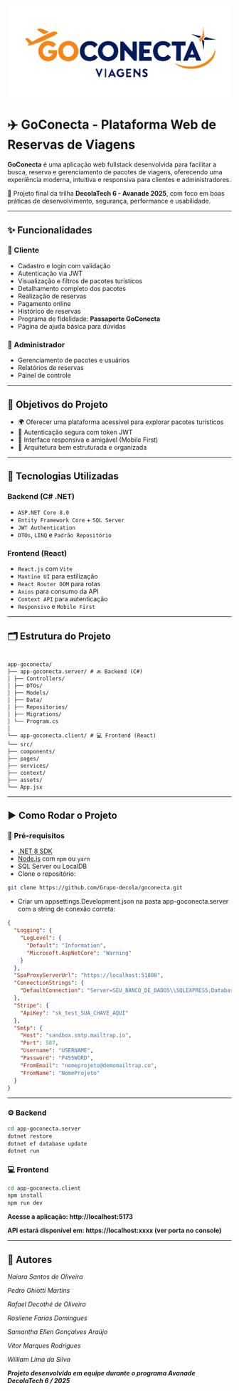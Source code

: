 <div>
<div align="center">
<img src="app-goconecta/app-goconecta.client/src/assets/img/logo-goconecta-lg.png" horizontal-align="center" width="600" alt="Logo GoConecta">
</div>

# ✈️ GoConecta - Plataforma Web de Reservas de Viagens

**GoConecta** é uma aplicação web fullstack desenvolvida para facilitar a busca, reserva e gerenciamento de pacotes de viagens, oferecendo uma experiência moderna, intuitiva e responsiva para clientes e administradores.

🔧 Projeto final da trilha **DecolaTech 6 - Avanade 2025**, com foco em boas práticas de desenvolvimento, segurança, performance e usabilidade.

---

## ✨ Funcionalidades

### 👤 Cliente

- Cadastro e login com validação
- Autenticação via JWT
- Visualização e filtros de pacotes turísticos
- Detalhamento completo dos pacotes
- Realização de reservas
- Pagamento online
- Histórico de reservas
- Programa de fidelidade: **Passaporte GoConecta**
- Página de ajuda básica para dúvidas

### 🔐 Administrador

- Gerenciamento de pacotes e usuários
- Relatórios de reservas
- Painel de controle

---

## 🎯 Objetivos do Projeto

- 🌍 Oferecer uma plataforma acessível para explorar pacotes turísticos
- 🔐 Autenticação segura com token JWT
- 📱 Interface responsiva e amigável (Mobile First)
- 🧱 Arquitetura bem estruturada e organizada

---

## 🚀 Tecnologias Utilizadas

### Backend (C# .NET)

- `ASP.NET Core 8.0`
- `Entity Framework Core` + `SQL Server`
- `JWT Authentication`
- `DTOs`, `LINQ` e `Padrão Repositório`

### Frontend (React)

- `React.js` com `Vite`
- `Mantine UI` para estilização
- `React Router DOM` para rotas
- `Axios` para consumo da API
- `Context API` para autenticação
- `Responsivo` e `Mobile First`

---

## 🗂️ Estrutura do Projeto

```

app-goconecta/
├── app-goconecta.server/ # 🔙 Backend (C#)
│ ├── Controllers/
│ ├── DTOs/
│ ├── Models/
│ ├── Data/
│ ├── Repositories/
│ ├── Migrations/
│ └── Program.cs
│
└── app-goconecta.client/ # 💻 Frontend (React)
└── src/
├── components/
├── pages/
├── services/
├── context/
├── assets/
└── App.jsx
```

---

## ▶️ Como Rodar o Projeto

### 📌 Pré-requisitos

- [.NET 8 SDK](https://dotnet.microsoft.com/en-us/download)
- [Node.js](https://nodejs.org/) com `npm` ou `yarn`
- SQL Server ou LocalDB
- Clone o repositório:
```bash 
git clone https://github.com/Grupo-decola/goconecta.git
```
- Criar um appsettings.Development.json na pasta app-goconecta.server com a string de conexão correta:

```json example
{
  "Logging": {
    "LogLevel": {
      "Default": "Information",
      "Microsoft.AspNetCore": "Warning"
    }
  },
  "SpaProxyServerUrl": "https://localhost:51808",
  "ConnectionStrings": {
    "DefaultConnection": "Server=SEU_BANCO_DE_DADOS\\SQLEXPRESS;Database=GOCONECTA-DB;Trusted_Connection=True;TrustServerCertificate=True;MultipleActiveResultSets=True"
  },
  "Stripe": {
    "ApiKey": "sk_test_SUA_CHAVE_AQUI"
  },
  "Smtp": {
    "Host": "sandbox.smtp.mailtrap.io",
    "Port": 587,
    "Username": "USERNAME",
    "Password": "P455WORD",
    "FromEmail": "nomeprojeto@demomailtrap.co",
    "FromName": "NomeProjeto"
  }
}
```
---

### ⚙️ Backend

```bash
cd app-goconecta.server
dotnet restore
dotnet ef database update
dotnet run
```

### 💻 Frontend
```bash
cd app-goconecta.client
npm install
npm run dev
```

**Acesse a aplicação: http://localhost:5173**

**API estará disponível em: https://localhost:xxxx (ver porta no console)**

___
## 👥 Autores 
_Naiara Santos de Oliveira_

_Pedro Ghiotti Martins_

_Rafael Decothé de Oliveira_

_Rosilene Farias Domingues_

_Samantha Ellen Gonçalves Araújo_

_Vitor Marques Rodrigues_

_William Lima da Silva_

***Projeto desenvolvido em equipe durante o programa Avanade DecolaTech 6 / 2025***
</div>
